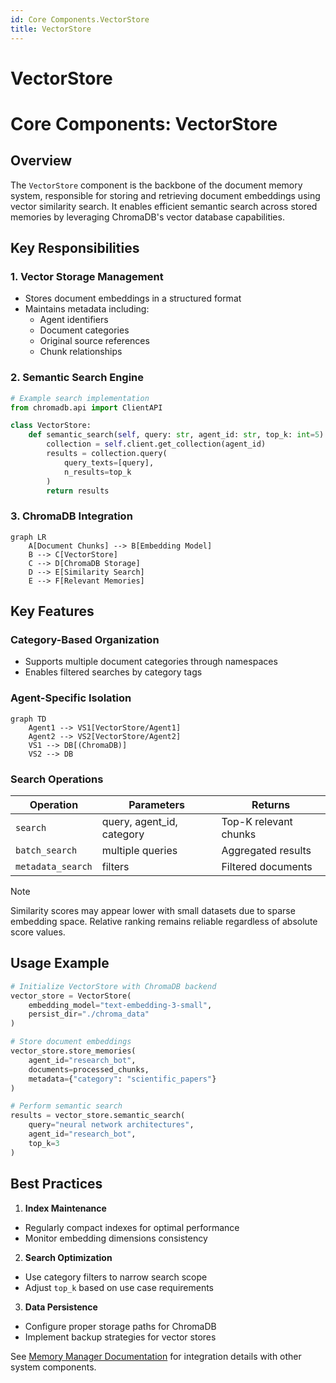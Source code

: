 ```yaml
---
id: Core Components.VectorStore
title: VectorStore
---
```

# VectorStore
# Core Components: VectorStore

## Overview
The `VectorStore` component is the backbone of the document memory system, responsible for storing and retrieving document embeddings using vector similarity search. It enables efficient semantic search across stored memories by leveraging ChromaDB's vector database capabilities.

## Key Responsibilities

### 1. Vector Storage Management
- Stores document embeddings in a structured format
- Maintains metadata including:
  - Agent identifiers
  - Document categories
  - Original source references
  - Chunk relationships

### 2. Semantic Search Engine
```python
# Example search implementation
from chromadb.api import ClientAPI

class VectorStore:
    def semantic_search(self, query: str, agent_id: str, top_k: int=5):
        collection = self.client.get_collection(agent_id)
        results = collection.query(
            query_texts=[query],
            n_results=top_k
        )
        return results
```

### 3. ChromaDB Integration
```mermaid
graph LR
    A[Document Chunks] --> B[Embedding Model]
    B --> C[VectorStore]
    C --> D[ChromaDB Storage]
    D --> E[Similarity Search]
    E --> F[Relevant Memories]
```

## Key Features

### Category-Based Organization
- Supports multiple document categories through namespaces
- Enables filtered searches by category tags

### Agent-Specific Isolation
```mermaid
graph TD
    Agent1 --> VS1[VectorStore/Agent1]
    Agent2 --> VS2[VectorStore/Agent2]
    VS1 --> DB[(ChromaDB)]
    VS2 --> DB
```

### Search Operations
| Operation | Parameters | Returns |
|-----------|------------|---------|
| `search` | query, agent_id, category | Top-K relevant chunks |
| `batch_search` | multiple queries | Aggregated results |
| `metadata_search` | filters | Filtered documents |

> [!NOTE]
> Similarity scores may appear lower with small datasets due to sparse embedding space. Relative ranking remains reliable regardless of absolute score values.

## Usage Example
```python
# Initialize VectorStore with ChromaDB backend
vector_store = VectorStore(
    embedding_model="text-embedding-3-small",
    persist_dir="./chroma_data"
)

# Store document embeddings
vector_store.store_memories(
    agent_id="research_bot",
    documents=processed_chunks,
    metadata={"category": "scientific_papers"}
)

# Perform semantic search
results = vector_store.semantic_search(
    query="neural network architectures",
    agent_id="research_bot",
    top_k=3
)
```

## Best Practices
1. **Index Maintenance**
- Regularly compact indexes for optimal performance
- Monitor embedding dimensions consistency

2. **Search Optimization**
- Use category filters to narrow search scope
- Adjust `top_k` based on use case requirements

3. **Data Persistence**
- Configure proper storage paths for ChromaDB
- Implement backup strategies for vector stores

See [Memory Manager Documentation](#core-components-memorymanager) for integration details with other system components.
